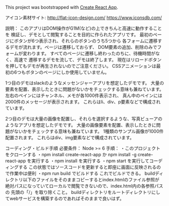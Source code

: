 This project was bootstrapped with [Create React App](https://github.com/facebookincubator/create-react-app).

アイコン素材サイト:
    http://flat-icon-design.com/
    https://www.iconsdb.com/

説明：
このアプリはDOM操作がG1M(など)の上できちんと高速に動作することを
検証し、デモとして閲覧することを目的に作られたアプリです。
最初のページにボタンが6つ表示され、それらのボタンのうち5つから
各フォームに遷移するデモが流れます。ページは遷移しておらず、
DOM要素の追加、削除のみでフォームが変わります。
すべてのページに遷移し終わったのちに、待機時間がなく、高速で
遷移するデモを流して、デモは終了します。
現在はリロードボタンを押してもデモが再生されないのでご注意ください。
CSSアニメーションは最初の6つもボタンのページにしか使用していません。

1つ目のデモはslackのようなメッセンジャーアプリを想定したデモです。
大量の要素を配置、表示したときに問題がないかをチェックする意味も兼ねています。
左右のペインにはチャンネル、メモが各1000件表示され、
真ん中のペインには2000件のメッセージが表示されます。
これらはli、div、p要素などで構成されています。

2つ目のデモは大量の画像を配置し、それらを選択するような、写真ビューアの
ようなアプリを想定したデモです。
大量の画像要素を配置、表示したときに問題がないかをチェックする意味も兼ねています。
1種類のサンプル画像が1000件配置されます。
これらはdiv、img要素などで構成されています。


コーディング・ビルド手順
必要条件：
Node >= 6 
手順：
・このプロジェクトをクローンする
・npm install create-react-app か npm install -g create-react-app を実行する
・npm install を実行する
・npm start を実行してコーディングする
  この状態ではソースコードを更新すると即座に画面に反映されるので作業中は便利
・npm run build でビルドする
  これでビルドできる。
  buildディレクトリ以下のファイルをそのままコピーするとindex.htmlのファイル参照が
  絶対パスになっていてローカルで閲覧できないので、index.html内の各参照パスの
  先頭の「/」を取り除くこと。
  buildディレクトリをルートディレクトリにしてwebサービスを構築するのであればそのままで良いはず。

